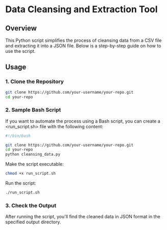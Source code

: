 # Data Cleansing and Extraction Tool

## Overview

This Python script simplifies the process of cleansing data from a CSV file and extracting it into a JSON file. Below is a step-by-step guide on how to use the script.

## Usage

### 1. Clone the Repository

```bash
git clone https://github.com/your-username/your-repo.git
cd your-repo
```

### 2. Sample Bash Script
If you want to automate the process using a Bash script, you can create a <run_script.sh> file with the following content:

```bash
#!/bin/bash

git clone https://github.com/your-username/your-repo.git
cd your-repo
python cleansing_data.py
```

Make the script executable:

```bash
chmod +x run_script.sh
```

Run the script:

```bash
./run_script.sh
```

### 3. Check the Output
After running the script, you'll find the cleaned data in JSON format in the specified output directory.